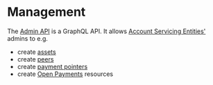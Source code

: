 # Management

The [Admin API](../api-reference/queries.md) is a GraphQL API. It allows [Account Servicing Entities'](../reference/glossary.md#account-servicing-entity) admins to e.g.

- create [assets](../reference/glossary.md#asset)
- create [peers](../reference/glossary.md#peer)
- create [payment pointers](../reference/glossary.md#payment-pointer)
- create [Open Payments](../reference/glossary.md#open-payments) resources
